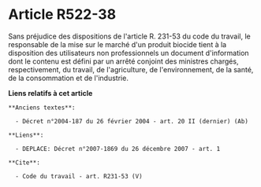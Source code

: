 # Article R522-38

Sans préjudice des dispositions de l'article R. 231-53 du code du travail, le responsable de la mise sur le marché d'un
produit biocide tient à la disposition des utilisateurs non professionnels un document d'information dont le contenu est
défini par un arrêté conjoint des ministres chargés, respectivement, du travail, de l'agriculture, de l'environnement, de la
santé, de la consommation et de l'industrie.

**Liens relatifs à cet article**

	**Anciens textes**:

	  - Décret n°2004-187 du 26 février 2004 - art. 20 II (dernier) (Ab)

	**Liens**:

	  - DEPLACE: Décret n°2007-1869 du 26 décembre 2007 - art. 1

	**Cite**:

	  - Code du travail - art. R231-53 (V)
